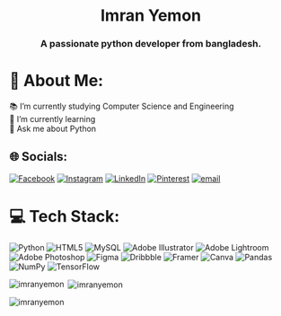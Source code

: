 <h1 align="center">Imran Yemon</h1>
<h3 align="center">A passionate python developer from bangladesh.</h3>


# 💫 About Me:
📚 I’m currently studying Computer Science and Engineering<br>🌱 I’m currently learning <br>💬 Ask me about Python<br>


## 🌐 Socials:
[![Facebook](https://img.shields.io/badge/Facebook-%231877F2.svg?logo=Facebook&logoColor=white)](https://facebook.com/@imranyemon) [![Instagram](https://img.shields.io/badge/Instagram-%23E4405F.svg?logo=Instagram&logoColor=white)](https://instagram.com/@imranyemon) [![LinkedIn](https://img.shields.io/badge/LinkedIn-%230077B5.svg?logo=linkedin&logoColor=white)](https://linkedin.com/in/@imranyemon) [![Pinterest](https://img.shields.io/badge/Pinterest-%23E60023.svg?logo=Pinterest&logoColor=white)](https://pinterest.com/@imranyemon) [![email](https://img.shields.io/badge/Email-D14836?logo=gmail&logoColor=white)](mailto:imranyemons24@gmail.com) 

# 💻 Tech Stack:
![Python](https://img.shields.io/badge/python-3670A0?style=for-the-badge&logo=python&logoColor=ffdd54) ![HTML5](https://img.shields.io/badge/html5-%23E34F26.svg?style=for-the-badge&logo=html5&logoColor=white) ![MySQL](https://img.shields.io/badge/mysql-4479A1.svg?style=for-the-badge&logo=mysql&logoColor=white) ![Adobe Illustrator](https://img.shields.io/badge/adobe%20illustrator-%23FF9A00.svg?style=for-the-badge&logo=adobe%20illustrator&logoColor=white) ![Adobe Lightroom](https://img.shields.io/badge/Adobe%20Lightroom-31A8FF.svg?style=for-the-badge&logo=Adobe%20Lightroom&logoColor=white) ![Adobe Photoshop](https://img.shields.io/badge/adobe%20photoshop-%2331A8FF.svg?style=for-the-badge&logo=adobe%20photoshop&logoColor=white) ![Figma](https://img.shields.io/badge/figma-%23F24E1E.svg?style=for-the-badge&logo=figma&logoColor=white) ![Dribbble](https://img.shields.io/badge/Dribbble-EA4C89?style=for-the-badge&logo=dribbble&logoColor=white) ![Framer](https://img.shields.io/badge/Framer-black?style=for-the-badge&logo=framer&logoColor=blue) ![Canva](https://img.shields.io/badge/Canva-%2300C4CC.svg?style=for-the-badge&logo=Canva&logoColor=white) ![Pandas](https://img.shields.io/badge/pandas-%23150458.svg?style=for-the-badge&logo=pandas&logoColor=white) ![NumPy](https://img.shields.io/badge/numpy-%23013243.svg?style=for-the-badge&logo=numpy&logoColor=white) ![TensorFlow](https://img.shields.io/badge/TensorFlow-%23FF6F00.svg?style=for-the-badge&logo=TensorFlow&logoColor=white)

<p><img align="left" src="https://github-readme-stats.vercel.app/api/top-langs?username=imranyemon&show_icons=true&locale=en&layout=compact" alt="imranyemon" /></p>

<p>&nbsp;<img align="center" src="https://github-readme-stats.vercel.app/api?username=imranyemon&show_icons=true&locale=en" alt="imranyemon" /></p>

<p><img align="center" src="https://github-readme-streak-stats.herokuapp.com/?user=imranyemon&" alt="imranyemon" /></p>

